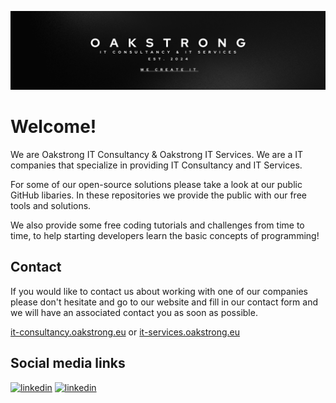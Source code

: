 ![Oakstrong IT Consultancy & IT Services](https://github.com/Oakstrong-IT-Consultancy-IT-Services/.github/blob/main/oakstrong-it-github-banner.png?raw=true)


# Welcome!

We are Oakstrong IT Consultancy & Oakstrong IT Services.
We are a IT companies that specialize in providing IT Consultancy and IT Services.

For some of our open-source solutions please take a look at our public GitHub libaries. In these repositories we provide the public with our free tools and solutions.

We also provide some free coding tutorials and challenges from time to time, to help starting developers learn the basic concepts of programming!

## Contact

If you would like to contact us about working with one of our companies please don't hesitate and go to our website and fill in our contact form and we will have an associated contact you as soon as possible.

[it-consultancy.oakstrong.eu](it-consultancy.oakstrong.eu) or
[it-services.oakstrong.eu](it-services.oakstrong.eu)

## Social media links
[![linkedin](https://img.shields.io/badge/Oakstrong_IT_consultancy-0A66C2?style=for-the-badge&logo=linkedin&logoColor=white)](https://www.linkedin.com/in/oakstrong-it-consultancy/)
[![linkedin](https://img.shields.io/badge/Oakstrong_IT_services-0A66C2?style=for-the-badge&logo=linkedin&logoColor=white)](https://www.linkedin.com/in/oakstrong-it-consultancy/)
